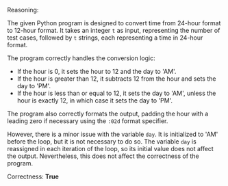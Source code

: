Reasoning:

The given Python program is designed to convert time from 24-hour format to 12-hour format. It takes an integer `t` as input, representing the number of test cases, followed by `t` strings, each representing a time in 24-hour format.

The program correctly handles the conversion logic:

- If the hour is 0, it sets the hour to 12 and the day to 'AM'.
- If the hour is greater than 12, it subtracts 12 from the hour and sets the day to 'PM'.
- If the hour is less than or equal to 12, it sets the day to 'AM', unless the hour is exactly 12, in which case it sets the day to 'PM'.

The program also correctly formats the output, padding the hour with a leading zero if necessary using the `:02d` format specifier.

However, there is a minor issue with the variable `day`. It is initialized to 'AM' before the loop, but it is not necessary to do so. The variable `day` is reassigned in each iteration of the loop, so its initial value does not affect the output. Nevertheless, this does not affect the correctness of the program.

Correctness: **True**